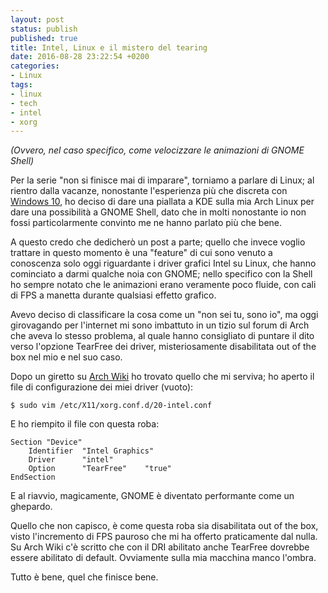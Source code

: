 ```yaml
---
layout: post
status: publish
published: true
title: Intel, Linux e il mistero del tearing
date: 2016-08-28 23:22:54 +0200
categories:
- Linux
tags:
- linux
- tech
- intel
- xorg
---
```

_(Ovvero, nel caso specifico, come velocizzare le animazioni di GNOME Shell)_

Per la serie "non si finisce mai di imparare", torniamo a parlare di Linux; al rientro dalla vacanze, nonostante l'esperienza più che discreta con [Windows 10](http://dottorblaster.it/2016/08/macos-resta-al-palo-windows-10-mi-stupisce/), ho deciso di dare una piallata a KDE sulla mia Arch Linux per dare una possibilità a GNOME Shell, dato che in molti nonostante io non fossi particolarmente convinto me ne hanno parlato più che bene.

A questo credo che dedicherò un post a parte; quello che invece voglio trattare in questo momento è una "feature" di cui sono venuto a conoscenza solo oggi riguardante i driver grafici Intel su Linux, che hanno cominciato a darmi qualche noia con GNOME; nello specifico con la Shell ho sempre notato che le animazioni erano veramente poco fluide, con cali di FPS a manetta durante qualsiasi effetto grafico.

Avevo deciso di classificare la cosa come un "non sei tu, sono io", ma oggi girovagando per l'internet mi sono imbattuto in un tizio sul forum di Arch che aveva lo stesso problema, al quale hanno consigliato di puntare il dito verso l'opzione TearFree dei driver, misteriosamente disabilitata out of the box nel mio e nel suo caso.

Dopo un giretto su [Arch Wiki](https://wiki.archlinux.org/index.php/Intel_graphics#Tear-free_video) ho trovato quello che mi serviva; ho aperto il file di configurazione dei miei driver (vuoto):

```shell
$ sudo vim /etc/X11/xorg.conf.d/20-intel.conf
```

E ho riempito il file con questa roba:

```shell
Section "Device"
	Identifier  "Intel Graphics"
	Driver      "intel"
	Option      "TearFree"    "true"
EndSection
```

E al riavvio, magicamente, GNOME è diventato performante come un ghepardo.

Quello che non capisco, è come questa roba sia disabilitata out of the box, visto l'incremento di FPS pauroso che mi ha offerto praticamente dal nulla. Su Arch Wiki c'è scritto che con il DRI abilitato anche TearFree dovrebbe essere abilitato di default. Ovviamente sulla mia macchina manco l'ombra.

Tutto è bene, quel che finisce bene.
